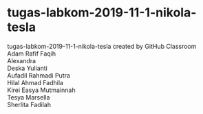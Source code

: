 # tugas-labkom-2019-11-1-nikola-tesla
tugas-labkom-2019-11-1-nikola-tesla created by GitHub Classroom
<br>
Adam Rafif Faqih
<br>
Alexandra
<br>
Deska Yulianti
<br>
Aufadil Rahmadi Putra
<br>
Hilal Ahmad Fadhila
<br>
Kirei Easya Mutmainnah
<br>
Tesya Marsella
<br>
Sherlita Fadilah 
